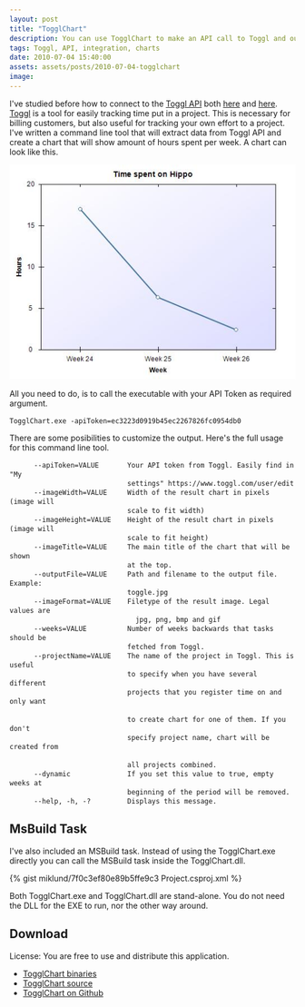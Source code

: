 ```yaml
---
layout: post
title: "TogglChart"
description: You can use TogglChart to make an API call to Toggl and output a chart from the timesheet data.
tags: Toggl, API, integration, charts
date: 2010-07-04 15:40:00
assets: assets/posts/2010-07-04-togglchart
image: 
---
```


I've studied before how to connect to the [Toggl API](http://www.toggl.com/public/api) both [here](/2010/06/21/connect-to-toggl-api-with-net.html "Connect to Toggl API with .NET") and [here](/2010/06/24/using-the-toggl-api-continued.html "Using the Toggl API continued"). [Toggl](http://www.toggl.com) is a tool for easily tracking time put in a project. This is necessary for billing customers, but also useful for tracking your own effort to a project. I've written a command line tool that will extract data from Toggl API and create a chart that will show amount of hours spent per week. A chart can look like this.

![toggl generated graph](/assets/posts/2010-07-04-togglchart/hello.jpg)

All you need to do, is to call the executable with your API Token as required argument.

```
TogglChart.exe -apiToken=ec3223d0919b45ec2267826fc0954db0
```

There are some posibilities to customize the output. Here's the full usage for this command line tool.

```
      --apiToken=VALUE       Your API token from Toggl. Easily find in "My
                             settings" https://www.toggl.com/user/edit
      --imageWidth=VALUE     Width of the result chart in pixels (image will
                             scale to fit width)
      --imageHeight=VALUE    Height of the result chart in pixels (image will
                             scale to fit height)
      --imageTitle=VALUE     The main title of the chart that will be shown
                             at the top.
      --outputFile=VALUE     Path and filename to the output file. Example:
                             toggle.jpg
      --imageFormat=VALUE    Filetype of the result image. Legal values are
                               jpg, png, bmp and gif
      --weeks=VALUE          Number of weeks backwards that tasks should be
                             fetched from Toggl.
      --projectName=VALUE    The name of the project in Toggl. This is useful
                             to specify when you have several different
                             projects that you register time on and only want

                             to create chart for one of them. If you don't
                             specify project name, chart will be created from

                             all projects combined.
      --dynamic              If you set this value to true, empty weeks at
                             beginning of the period will be removed.
      --help, -h, -?         Displays this message.
```

## MsBuild Task

I've also included an MSBuild task. Instead of using the TogglChart.exe directly you can call the MSBuild task inside the TogglChart.dll.

{% gist miklund/7f0c3ef80e89b5ffe9c3 Project.csproj.xml %}

Both TogglChart.exe and TogglChart.dll are stand-alone. You do not need the DLL for the EXE to run, nor the other way around.

## Download

License: You are free to use and distribute this application.

* [TogglChart binaries](/assets/posts/2010-07-04-togglchart/TogglChart-binaries.zip)
* [TogglChart source](/assets/posts/2010-07-04-togglchart/TogglChart-source.zip)
* [TogglChart on Github](https://github.com/miklund/TogglChart)

